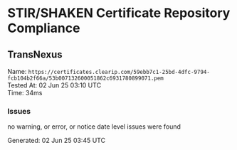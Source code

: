 # STIR/SHAKEN Certificate Repository Compliance

## TransNexus

Name: `https://certificates.clearip.com/59ebb7c1-25bd-4dfc-9794-fcb104b2f66a/53b007132600051862c6931780899071.pem`\
Tested At: 02 Jun 25 03:10 UTC\
Time: 34ms

### Issues

no warning, or error, or notice date level issues were found

Generated: 02 Jun 25 03:45 UTC